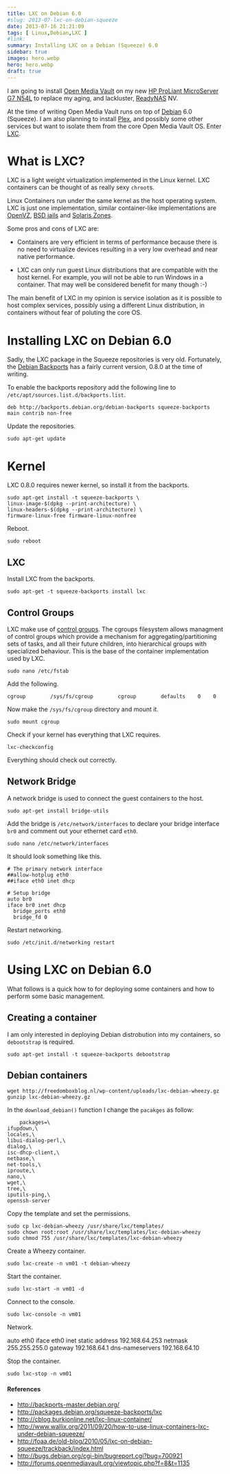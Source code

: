 ```yaml
---
title: LXC on Debian 6.0
#slug: 2013-07-lxc-on-debian-squeeze
date: 2013-07-16 21:21:09
tags: [ Linux,Debian,LXC ]
#link:
summary: Installing LXC on a Debian (Squeeze) 6.0
sidebar: true
images: hero.webp
hero: hero.webp
draft: true
---
```


I am going to install [Open Media Vault](http://www.openmediavault.org/)
on my new [HP ProLiant MicroServer G7 N54L](http://www8.hp.com/uk/en/products/proliant-servers/product-detail.html?oid=5336624)
to replace my aging, and lackluster, [ReadyNAS](http://www.readynas.com) NV.

At the time of writing Open Media Vault runs on top of [Debian](http://www.debian.org)
6.0 (Squeeze). I am also planning to install [Plex](http://www.plexapp.com), and
possibly some other services but want to isolate them from the core Open Media
Vault OS. Enter [LXC](http://lxc.sourceforge.net/).

# What is LXC?

LXC is a light weight virtualization implemented in the Linux kernel. LXC containers
can be thought of as really sexy `chroot`s.

Linux Containers run under the same kernel as the host operating system. LXC is just
one implementation, similar container-like implementations are [OpenVZ](http://openvz.org),
[BSD jails](http://en.wikipedia.org/wiki/FreeBSD_jail) and
[Solaris Zones](http://en.wikipedia.org/wiki/Solaris_Containers). 

Some pros and cons of LXC are:

  * Containers are very efficient in terms of performance because there is no need to
  virtualize devices resulting in a very low overhead and near native performance.

  * LXC can only run guest Linux distributions that are compatible with the host
  kernel. For example, you will not be able to run Windows in a container. That may
  well be considered benefit for many though :-)

The main benefit of LXC in my opinion is service isolation as it is possible to host
complex services, possibly using a different Linux distribution, in containers
without fear of poluting the core OS.

# Installing LXC on Debian 6.0

Sadly, the LXC package in the Squeeze repositories is very old. Fortunately, the
[Debian Backports](http://backports-master.debian.org/)
has a fairly current version, 0.8.0 at the time of writing.

To enable the backports repository add the following line to
`/etc/apt/sources.list.d/backports.list`.

    deb http://backports.debian.org/debian-backports squeeze-backports main contrib non-free

Update the repositories.

    sudo apt-get update

# Kernel

LXC 0.8.0 requires newer kernel, so install it from the backports.

    sudo apt-get install -t squeeze-backports \
    linux-image-$(dpkg --print-architecture) \
    linux-headers-$(dpkg --print-architecture) \
    firmware-linux-free firmware-linux-nonfree

Reboot.

    sudo reboot

## LXC

Install LXC from the backports.

    sudo apt-get -t squeeze-backports install lxc

## Control Groups

LXC make use of [control groups](www.kernel.org/doc/Documentation/cgroups/). The
cgroups filesystem allows managment of control groups which provide a mechanism for
aggregating/partitioning sets of tasks, and all their future children, into
hierarchical groups with specialized behaviour. This is the base of the container
implementation used by LXC.

    sudo nano /etc/fstab

Add the following.

    cgroup        /sys/fs/cgroup        cgroup        defaults    0    0

Now make the `/sys/fs/cgroup` directory and mount it.

    sudo mount cgroup

Check if your kernel has everything that LXC requires.

    lxc-checkconfig

Everything should check out correctly.

## Network Bridge

A network bridge is used to connect the guest containers to the host.

    sudo apt-get install bridge-utils

Add the bridge is `/etc/network/interfaces` to declare your bridge interface `br0`
and comment out your ethernet card `eth0`.

    sudo nano /etc/network/interfaces

It should look something like this.

    # The primary network interface
    ##allow-hotplug eth0
    ##iface eth0 inet dhcp

    # Setup bridge
    auto br0
    iface br0 inet dhcp
      bridge_ports eth0
      bridge_fd 0

Restart networking.

    sudo /etc/init.d/networking restart

# Using LXC on Debian 6.0

What follows is a quick how to for deploying some containers and how to perform
some basic management.

## Creating a container

I am only interested in deploying Debian distrobution into my containers, so
`debootstrap` is required.

    sudo apt-get install -t squeeze-backports debootstrap

## Debian containers

    wget http://freedomboxblog.nl/wp-content/uploads/lxc-debian-wheezy.gz
    gunzip lxc-debian-wheezy.gz

In the `download_debian()` function I change the `pacakges` as follow:

        packages=\
    ifupdown,\
    locales,\
    libui-dialog-perl,\
    dialog,\
    isc-dhcp-client,\
    netbase,\
    net-tools,\
    iproute,\
    nano,\
    wget,\
    tree,\
    iputils-ping,\
    openssh-server

Copy the template and set the permissions.

    sudo cp lxc-debian-wheezy /usr/share/lxc/templates/
    sudo chown root:root /usr/share/lxc/templates/lxc-debian-wheezy
    sudo chmod 755 /usr/share/lxc/templates/lxc-debian-wheezy

Create a Wheezy container.

    sudo lxc-create -n vm01 -t debian-wheezy

Start the container.

    sudo lxc-start -n vm01 -d

Connect to the console.

    sudo lxc-console -n vm01

Network.

auto eth0
iface eth0 inet static
  address 192.168.64.253
    netmask 255.255.255.0
      gateway 192.168.64.1
        dns-nameservers 192.168.64.10

Stop the container.

    sudo lxc-stop -n vm01

#### References

  * <http://backports-master.debian.org/>
  * <http://packages.debian.org/squeeze-backports/lxc>
  * <http://cblog.burkionline.net/lxc-linux-container/>
  * <http://www.wallix.org/2011/09/20/how-to-use-linux-containers-lxc-under-debian-squeeze/>
  * <http://foaa.de/old-blog/2010/05/lxc-on-debian-squeeze/trackback/index.html>
  * <http://bugs.debian.org/cgi-bin/bugreport.cgi?bug=700921>
  * <http://forums.openmediavault.org/viewtopic.php?f=8&t=1135>
